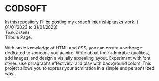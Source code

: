 # CODSOFT
In this repository I'll be posting my codsoft internship tasks work. ( 01/01/2023 to 31/01/2023)
<br>
Task Details:
<br>
Tribute Page.
<br>
<br>
With basic knowledge of HTML and CSS, you can create a webpage dedicated to someone you
admire. Write about their admirable qualities, add images, and design a visually appealing
layout. Experiment with font styles, use paragraphs effectively, and play with background
colors. This project allows you to express your admiration in a simple and personalized way.
<br>
